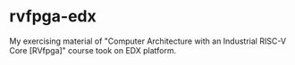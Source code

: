 # rvfpga-edx
My exercising material of "Computer Architecture with an Industrial RISC-V Core [RVfpga]" course took on EDX platform.
